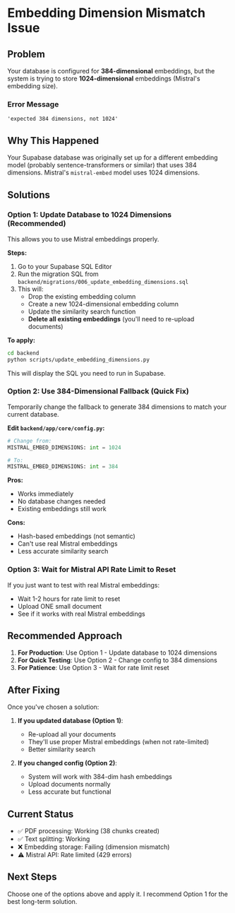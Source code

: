 # Embedding Dimension Mismatch Issue

## Problem

Your database is configured for **384-dimensional** embeddings, but the system is trying to store **1024-dimensional** embeddings (Mistral's embedding size).

### Error Message
```
'expected 384 dimensions, not 1024'
```

## Why This Happened

Your Supabase database was originally set up for a different embedding model (probably sentence-transformers or similar) that uses 384 dimensions. Mistral's `mistral-embed` model uses 1024 dimensions.

## Solutions

### Option 1: Update Database to 1024 Dimensions (Recommended)

This allows you to use Mistral embeddings properly.

**Steps:**

1. Go to your Supabase SQL Editor
2. Run the migration SQL from `backend/migrations/006_update_embedding_dimensions.sql`
3. This will:
   - Drop the existing embedding column
   - Create a new 1024-dimensional embedding column
   - Update the similarity search function
   - **Delete all existing embeddings** (you'll need to re-upload documents)

**To apply:**
```bash
cd backend
python scripts/update_embedding_dimensions.py
```

This will display the SQL you need to run in Supabase.

### Option 2: Use 384-Dimensional Fallback (Quick Fix)

Temporarily change the fallback to generate 384 dimensions to match your current database.

**Edit `backend/app/core/config.py`:**
```python
# Change from:
MISTRAL_EMBED_DIMENSIONS: int = 1024

# To:
MISTRAL_EMBED_DIMENSIONS: int = 384
```

**Pros:**
- Works immediately
- No database changes needed
- Existing embeddings still work

**Cons:**
- Hash-based embeddings (not semantic)
- Can't use real Mistral embeddings
- Less accurate similarity search

### Option 3: Wait for Mistral API Rate Limit to Reset

If you just want to test with real Mistral embeddings:
- Wait 1-2 hours for rate limit to reset
- Upload ONE small document
- See if it works with real Mistral embeddings

## Recommended Approach

1. **For Production**: Use Option 1 - Update database to 1024 dimensions
2. **For Quick Testing**: Use Option 2 - Change config to 384 dimensions
3. **For Patience**: Use Option 3 - Wait for rate limit reset

## After Fixing

Once you've chosen a solution:

1. **If you updated database (Option 1)**:
   - Re-upload all your documents
   - They'll use proper Mistral embeddings (when not rate-limited)
   - Better similarity search

2. **If you changed config (Option 2)**:
   - System will work with 384-dim hash embeddings
   - Upload documents normally
   - Less accurate but functional

## Current Status

- ✅ PDF processing: Working (38 chunks created)
- ✅ Text splitting: Working
- ❌ Embedding storage: Failing (dimension mismatch)
- ⚠️ Mistral API: Rate limited (429 errors)

## Next Steps

Choose one of the options above and apply it. I recommend Option 1 for the best long-term solution.
